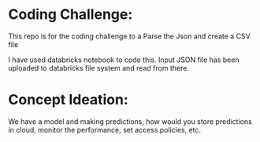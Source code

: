 # Coding Challenge:
This repo is for the coding challenge to a Parse the Json and create a CSV file 

I have used databricks notebook to code this. Input JSON file has been uploaded to databricks file system and read from there. 

# Concept Ideation:
We have a model and making predictions, how would you store predictions in cloud, monitor the performance, set access policies, etc.


